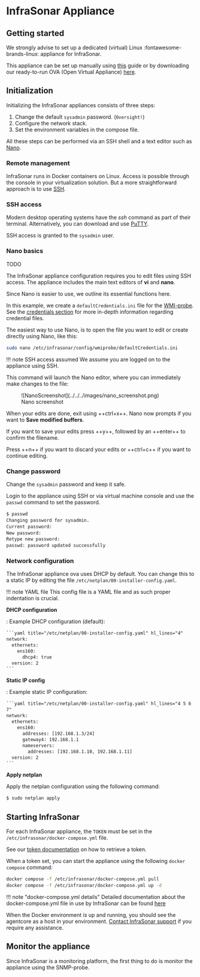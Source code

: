 # InfraSonar Appliance

## Getting started

We strongly advise to set up a dedicated (virtual) Linux :fontawesome-brands-linux: appliance for InfraSonar.

This appliance can be set up manually using [this](appliance_installation.md) guide or by downloading our ready-to-run OVA (Open Virtual Appliance) [here](https://storage.googleapis.com/oversight_repository/appliance/oversight-appliance.ova).

## Initialization

Initializing the InfraSonar appliances consists of three steps:

1. Change the default `sysadmin` password. (`0versight!`)
2. Configure the network stack.
3. Set the environment variables in the compose file.

All these steps can be performed via an SSH shell and a text editor such as [Nano](https://www.nano-editor.org).

### Remote management 

InfraSonar runs in Docker containers on Linux. Access is possible through the console in your virtualization solution. But a more straightforward approach is to use [SSH](https://linuxhandbook.com/ssh-basics/).

### SSH access

Modern desktop operating systems have the *ssh* command as part of their terminal. Alternatively, you can download and use [PuTTY](https://www.putty.org/).

SSH access is granted to the `sysadmin` user.

### Nano basics

TODO

The InfraSonar appliance configuration requires you to edit files using SSH access. The appliance includes the main text editors of **vi** and **nano**.

Since Nano is easier to use, we outline its essential functions here.

In this example, we create a `defaultCredentials.ini` file for the [WMI-probe](../probes/wmi/). See the [credentials section](credentials.md) for more in-depth information regarding credential files.

The easiest way to use Nano, is to open the file you want to edit or create directly using Nano, like this:

```bash
sudo nano /etc/infrasonar/config/wmiprobe/defaultCredentials.ini
```

!!! note SSH access assumed
    We assume you are logged on to the appliance using SSH.

This command will launch the Nano editor, where you can immediately make changes to the file:

<figure markdown>
  ![NanoScreenshot](../../../images/nano_screenshot.png)
  <figcaption>Nano screenshot</figcaption>
</figure>

When your edits are done, exit using ++ctrl+x++. Nano now prompts if you want to **Save modified buffers**.

If you want to save your edits press ++y++, followed by an ++enter++ to confirm the filename.

Press ++n++ if you want to discard your edits or ++ctrl+c++ if you want to continue editing.

### Change password

Change the `sysadmin` password and keep it safe.

Login to the appliance using SSH or via virtual machine console and use the `passwd` command to set the password.

```bash
$ passwd
Changing password for sysadmin.
Current password:
New password:
Retype new password:
passwd: password updated successfully
```

### Network configuration

The InfraSonar appliance ova uses DHCP by default. You can change this to a static IP by editing the file `/etc/netplan/00-installer-config.yaml`.

!!! note YAML file
    This config file is a YAML file and as such proper indentation is crucial.

**DHCP configuration**

:   Example DHCP configuration (default):

    ```yaml title="/etc/netplan/00-installer-config.yaml" hl_lines="4"
    network:
      ethernets:
        ens160:
          dhcp4: true
      version: 2
    ```
**Static IP config**

:   Example static IP configuration:

    ```yaml title="/etc/netplan/00-installer-config.yaml" hl_lines="4 5 6 7"
    network:
      ethernets:
        ens160:
          addresses: [192.168.1.3/24]
          gateway4: 192.168.1.1
          nameservers:
            addresses: [192.168.1.10, 192.168.1.11]
      version: 2
    ```

**Apply netplan**

Apply the netplan configuration using the following command:

```bash
$ sudo netplan apply
```

## Starting InfraSonar

For each InfraSonar appliance, the `TOKEN` must be set in the `/etc/infrasonar/docker-compose.yml` file.

See our [token documentation](../../../documentation/application/tokens.md) on how to retrieve a token.
    
When a token set, you can start the appliance using the following `docker compose` command:

```bash
docker compose -f /etc/infrasonar/docker-compose.yml pull
docker compose -f /etc/infrasonar/docker-compose.yml up -d
```

!!! note "docker-compose.yml details"
    Detailed documentation about the docker-compose.yml file in use by InfraSonar can be found [here](docker_compose.md)

When the Docker environment is up and running, you should see the agentcore as a host in your environment.
[Contact InfraSonar support](../../../documentation/introduction/support.md) if you require any assistance.

## Monitor the appliance

Since InfraSonar is a monitoring platform, the first thing to do is monitor the appliance using the SNMP-probe.

